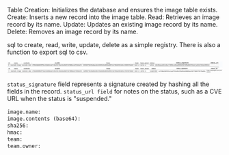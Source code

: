 Table Creation: Initializes the database and ensures the image table exists.
Create: Inserts a new record into the image table.
Read: Retrieves an image record by its name.
Update: Updates an existing image record by its name.
Delete: Removes an image record by its name.


sql to create, read, write, update, delete as a simple registry.
There is also a function to export sql to csv.

![change_in_status](change_in_status.png)

`status_signature` field represents a signature created by hashing all the fields in the record.
`status_url field` for notes on the status, such as a CVE URL when the status is "suspended."

```
image.name:
image.contents (base64):
sha256: 
hmac: 
team:
team.owner:
```